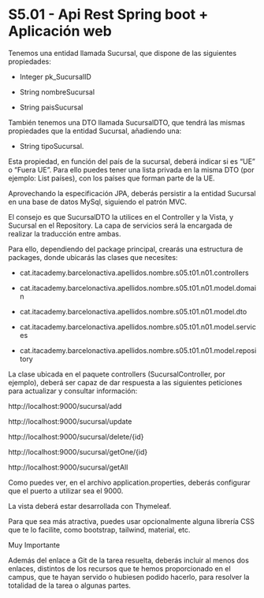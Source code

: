 
# S5.01 - Api Rest Spring boot + Aplicación web


Tenemos una entidad llamada Sucursal, que dispone de las siguientes propiedades:

- Integer pk_SucursalID

- String nombreSucursal

- String paisSucursal

 

También tenemos una DTO llamada SucursalDTO, que tendrá las mismas propiedades que la entidad Sucursal, añadiendo una:

- String tipoSucursal.

Esta propiedad, en función del país de la sucursal, deberá indicar si es “UE” o “Fuera UE”. Para ello puedes tener una lista privada en la misma DTO (por ejemplo: List<String> países), con los países que forman parte de la UE.

Aprovechando la especificación JPA, deberás persistir a la entidad Sucursal en una base de datos MySql, siguiendo el patrón MVC.

El consejo es que SucursalDTO la utilices en el Controller y la Vista, y Sucursal en el Repository. La capa de servicios será la encargada de realizar la traducción entre ambas.

Para ello, dependiendo del package principal, crearás una estructura de packages, donde ubicarás las clases que necesites:

- cat.itacademy.barcelonactiva.apellidos.nombre.s05.t01.n01.controllers

- cat.itacademy.barcelonactiva.apellidos.nombre.s05.t01.n01.model.domain

- cat.itacademy.barcelonactiva.apellidos.nombre.s05.t01.n01.model.dto

- cat.itacademy.barcelonactiva.apellidos.nombre.s05.t01.n01.model.services

- cat.itacademy.barcelonactiva.apellidos.nombre.s05.t01.n01.model.repository

La clase ubicada en el paquete controllers (SucursalController, por ejemplo), deberá ser capaz de dar respuesta a las siguientes peticiones para actualizar y consultar información:

http://localhost:9000/sucursal/add

http://localhost:9000/sucursal/update

http://localhost:9000/sucursal/delete/{id}

http://localhost:9000/sucursal/getOne/{id}

http://localhost:9000/sucursal/getAll

 

Como puedes ver, en el archivo application.properties, deberás configurar que el puerto a utilizar sea el 9000.

La vista deberá estar desarrollada con Thymeleaf.

Para que sea más atractiva, puedes usar opcionalmente alguna librería CSS que te lo facilite, como bootstrap, tailwind, material, etc.

  Muy Importante

Además del enlace a Git de la tarea resuelta, deberás incluir al menos dos enlaces, distintos de los recursos que te hemos proporcionado en el campus, que te hayan servido o hubiesen podido hacerlo, para resolver la totalidad de la tarea o algunas partes.
